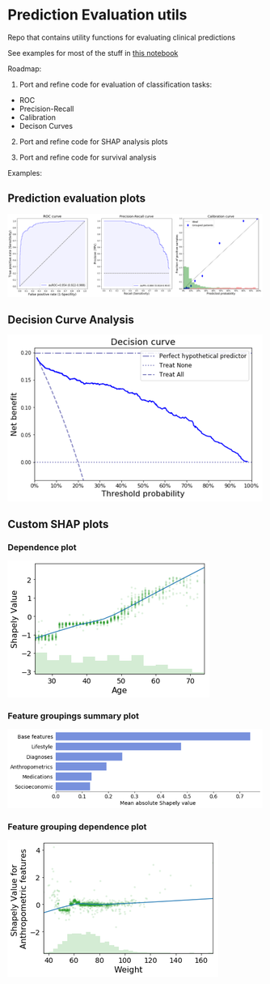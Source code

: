# Prediction Evaluation utils

Repo that contains utility functions for evaluating clinical predictions

See examples for most of the stuff in [this notebook](/NHFES_classification_example.ipynb)

Roadmap:
1. Port and refine code for evaluation of classification tasks:
  * ROC
  * Precision-Recall
  * Calibration
  * Decison Curves
  
 2. Port and refine code for SHAP analysis plots
 
 3. Port and refine code for survival analysis
 

Examples:
## Prediction evaluation plots
![Alt text](/images/example_eval_plots.png?raw=true)

## Decision Curve Analysis
![Alt text](/images/example_DCA.png?raw=true)

## Custom SHAP plots
### Dependence plot
![Alt text](/images/example_dep_plot.png?raw=true)

### Feature groupings summary plot
![Alt text](/images/example_summary_plot.png?raw=true)

### Feature grouping dependence plot
![Alt text](/images/example_cat_dep_plot.png?raw=true)
